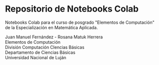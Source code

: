 # Repositorio de Notebooks Colab

Notebooks Colab para el curso de posgrado "Elementos de Computación" de la Especialización en Matemática Aplicada.

Juan Manuel Fernández - Rosana Matuk Herrera<br />
Elementos de Computación<br />
División Computación CIencias Básicas<br />
Departamento de Ciencias Básicas<br />
Universidad Nacional de Luján<br />
